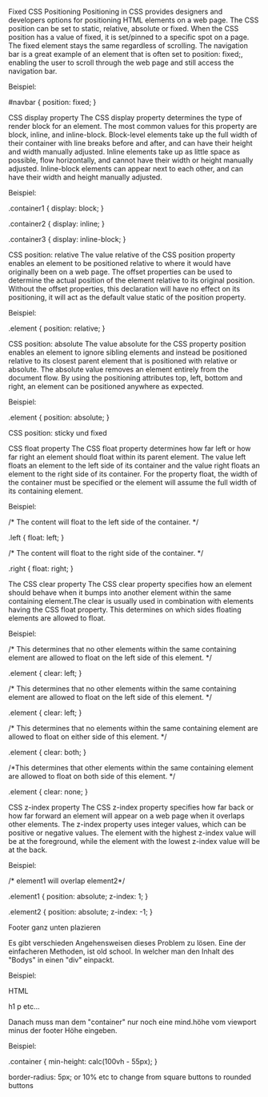 Fixed CSS Positioning
Positioning in CSS provides designers and developers options for positioning HTML elements on a web page. The CSS position can be set to static, relative, absolute or fixed. When the CSS position has a value of fixed, it is set/pinned to a specific spot on a page. The fixed element stays the same regardless of scrolling. The navigation bar is a great example of an element that is often set to position: fixed;, enabling the user to scroll through the web page and still access the navigation bar.

Beispiel:

#navbar {
  position: fixed;
}


CSS display property
The CSS display property determines the type of render block for an element. The most common values for this property are block, inline, and inline-block.
Block-level elements take up the full width of their container with line breaks before and after, and can have their height and width manually adjusted.
Inline elements take up as little space as possible, flow horizontally, and cannot have their width or height manually adjusted.
Inline-block elements can appear next to each other, and can have their width and height manually adjusted.

Beispiel:

.container1 {
  display: block;
}

.container2 {
  display: inline;
}

.container3 {
  display: inline-block;
}


CSS position: relative
The value relative of the CSS position property enables an element to be positioned relative to where it would have originally been on a web page. The offset properties can be used to determine the actual position of the element relative to its original position. Without the offset properties, this declaration will have no effect on its positioning, it will act as the default value static of the position property.

Beispiel:

.element {
  position: relative;
}


CSS position: absolute
The value absolute for the CSS property position enables an element to ignore sibling elements and instead be positioned relative to its closest parent element that is positioned with relative or absolute. The absolute value removes an element entirely from the document flow. By using the positioning attributes top, left, bottom and right, an element can be positioned anywhere as expected.

Beispiel:

.element {
  position: absolute;
}


CSS position: sticky und fixed


CSS float property
The CSS float property determines how far left or how far right an element should float within its parent element. The value left floats an element to the left side of its container and the value right floats an element to the right side of its container. For the property float, the width of the container must be specified or the element will assume the full width of its containing element.

Beispiel:

/* The content will float to the left side of the container. */

.left {
  float: left;
}

/* The content will float to the right side of the container. */

.right {
  float: right;
}


The CSS clear property
The CSS clear property specifies how an element should behave when it bumps into another element within the same containing element.The clear is usually used in combination with elements having the CSS float property. This determines on which sides floating elements are allowed to float.

Beispiel:

/* This determines that no other elements within the same containing element are allowed to float on the left side of this element. */

.element {
  clear: left;
}

/* This determines that no other elements within the same containing element are allowed to float on the left side of this element. */

.element {
  clear: left;
}

/* This determines that no elements within the same containing element are allowed to float on either side of this element. */

.element {
  clear: both;
}

/*This determines that other elements within the same containing element are allowed to float on both side of this element. */

.element {
  clear: none;
}


CSS z-index property
The CSS z-index property specifies how far back or how far forward an element will appear on a web page when it overlaps other elements.
The z-index property uses integer values, which can be positive or negative values. The element with the highest z-index value will be at the foreground, while the element with the lowest z-index value will be at the back.

Beispiel:

/* element1 will overlap element2*/

.element1 {
  position: absolute;
  z-index: 1;
}

.element2 {
  position: absolute;
  z-index: -1;
}


Footer ganz unten plazieren

Es gibt verschieden Angehensweisen dieses Problem zu lösen.
Eine der einfacheren Methoden, ist old school. In welcher man den Inhalt des "Bodys" in einen "div" einpackt.

Beispiel:

HTML
  <body>
    <div class="container">
      h1
      p
      etc…
    </div>
  </body>

Danach muss man dem "container" nur noch eine mind.höhe vom viewport minus der footer Höhe eingeben.

Beispiel:

.container {
  min-height: calc(100vh - 55px);
}


border-radius: 5px; or 10% etc to change from square buttons to rounded buttons
